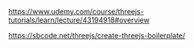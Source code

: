 https://www.udemy.com/course/threejs-tutorials/learn/lecture/43194918#overview

https://sbcode.net/threejs/create-threejs-boilerplate/